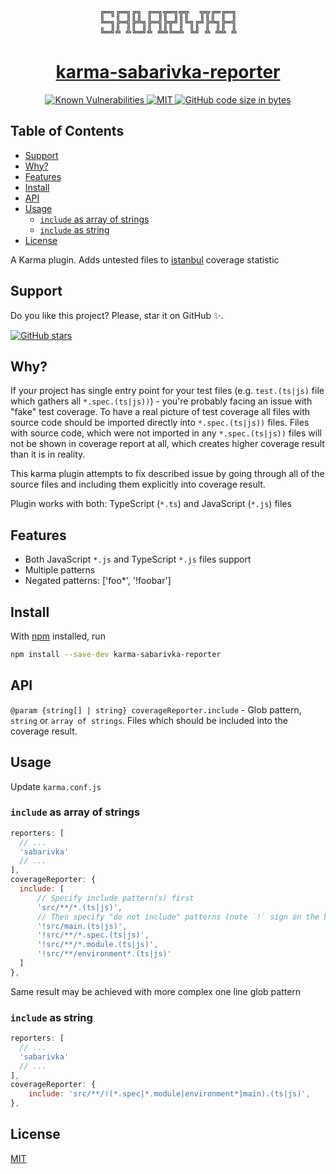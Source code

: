 <div align="center"><pre>
╔═╗╔═╗╔╗ ╔═╗╦═╗╦╦  ╦╦╔═╔═╗
╚═╗╠═╣╠╩╗╠═╣╠╦╝║╚╗╔╝╠╩╗╠═╣
╚═╝╩ ╩╚═╝╩ ╩╩╚═╩ ╚╝ ╩ ╩╩ ╩
</pre></div>

<h1 align="center">
    <a href="https://github.com/kopach/karma-sabarivka-reporter">karma-sabarivka-reporter</a>
</h1>

<div align="center">
    <a href="https://snyk.io/test/github/kopach/karma-sabarivka-reporter">
        <img src="https://camo.githubusercontent.com/f857e5f0ba00648dd89224a8aa91af1f389806bf/68747470733a2f2f736e796b2e696f2f746573742f6769746875622f6b6f706163682f6b61726d612d736162617269766b612d7265706f727465722f62616467652e7376673f74617267657446696c653d7061636b6167652e6a736f6e"
            alt="Known Vulnerabilities"
        />
    </a>
    <a href="https://github.com/kopach/karma-sabarivka-reporter/blob/master/LICENSE">
        <img src="https://camo.githubusercontent.com/b2a47d97326e4ad2ca799414b77ffb57d16ba92a/68747470733a2f2f696d672e736869656c64732e696f2f6769746875622f6c6963656e73652f6b6f706163682f6b61726d612d736162617269766b612d7265706f72746572"
            alt="MIT"
        />
    </a>
    <a href="https://github.com/kopach/karma-sabarivka-reporter">
        <img src="https://camo.githubusercontent.com/034d02a85c11c83e86b36f4af5fb9b2f99eea13a/68747470733a2f2f696d672e736869656c64732e696f2f6769746875622f6c616e6775616765732f636f64652d73697a652f6b6f706163682f6b61726d612d736162617269766b612d7265706f72746572"
            alt="GitHub code size in bytes"
        />
    </a>
</div>

## Table of Contents

- [Support](#support)
- [Why?](#why)
- [Features](#features)
- [Install](#install)
- [API](#api)
- [Usage](#usage)
  - [`include` as array of strings](#include-as-array-of-strings)
  - [`include` as string](#include-as-string)
- [License](#license)

A Karma plugin. Adds untested files to [istanbul](https://github.com/gotwarlost/istanbul) coverage statistic

## Support

Do you like this project? Please, star it on GitHub :sparkles:.

[![GitHub stars](https://img.shields.io/github/stars/kopach/karma-sabarivka-reporter)](https://github.com/kopach/karma-sabarivka-reporter/stargazers)

## Why?

If your project has single entry point for your test files (e.g. `test.(ts|js)` file which gathers all `*.spec.(ts|js))`) - you're probably facing an issue with "fake" test coverage. To have a real picture of test coverage all files with source code should be imported directly into `*.spec.(ts|js))` files. Files with source code, which were not imported in any `*.spec.(ts|js))` files will not be shown in coverage report at all, which creates higher coverage result than it is in reality.

This karma plugin attempts to fix described issue by going through all of the source files and including them explicitly into coverage result.

Plugin works with both: TypeScript (`*.ts`) and JavaScript (`*.js`) files

## Features

- Both JavaScript `*.js` and TypeScript `*.js` files support
- Multiple patterns
- Negated patterns: ['foo*', '!foobar']

## Install

With [npm](https://npmjs.org/) installed, run

```bash
npm install --save-dev karma-sabarivka-reporter
```

## API

`@param {string[] | string} coverageReporter.include` - Glob pattern, `string` or `array of strings`. Files which should be included into the coverage result.

## Usage

Update `karma.conf.js`

### `include` as array of strings

```JavaScript
reporters: [
  // ...
  'sabarivka'
  // ...
],
coverageReporter: {
  include: [
      // Specify include pattern(s) first
      'src/**/*.(ts|js)',
      // Then specify "do not include" patterns (note `!` sign on the beggining of each statement)
      '!src/main.(ts|js)',
      '!src/**/*.spec.(ts|js)',
      '!src/**/*.module.(ts|js)',
      '!src/**/environment*.(ts|js)'
  ]
},
```

Same result may be achieved with more complex one line glob pattern

### `include` as string

```JavaScript
reporters: [
  // ...
  'sabarivka'
  // ...
],
coverageReporter: {
    include: 'src/**/!(*.spec|*.module|environment*|main).(ts|js)',
},
```

## License

[MIT](https://github.com/kopach/karma-sabarivka-reporter/blob/master/LICENSE)
